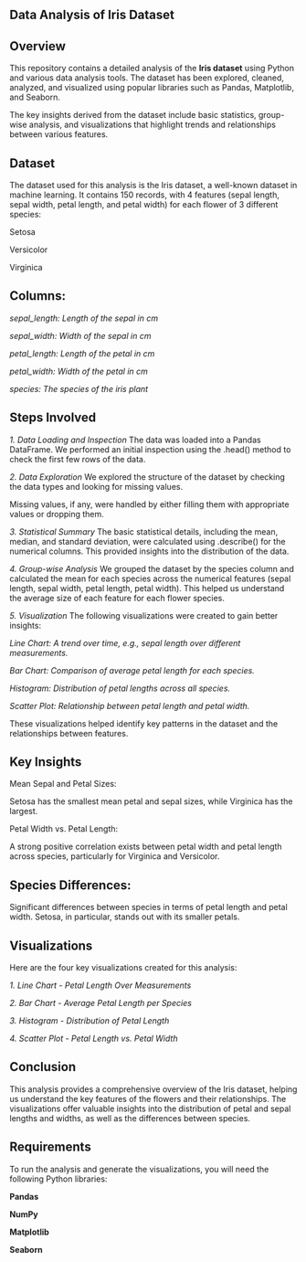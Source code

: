 ## **Data Analysis of Iris Dataset**

## **Overview**

This repository contains a detailed analysis of the **Iris dataset** using Python and various data analysis tools. The dataset has been explored, cleaned, analyzed, and visualized using popular libraries such as Pandas, Matplotlib, and Seaborn.

The key insights derived from the dataset include basic statistics, group-wise analysis, and visualizations that highlight trends and relationships between various features.

## **Dataset**

The dataset used for this analysis is the Iris dataset, a well-known dataset in machine learning. It contains 150 records, with 4 features (sepal length, sepal width, petal length, and petal width) for each flower of 3 different species:

Setosa

Versicolor

Virginica

## Columns:

*sepal_length: Length of the sepal in cm*

*sepal_width: Width of the sepal in cm*

*petal_length: Length of the petal in cm*

*petal_width: Width of the petal in cm*

*species: The species of the iris plant*

## Steps Involved

*1. Data Loading and Inspection*
The data was loaded into a Pandas DataFrame. We performed an initial inspection using the .head() method to check the first few rows of the data.

*2. Data Exploration*
We explored the structure of the dataset by checking the data types and looking for missing values.

Missing values, if any, were handled by either filling them with appropriate values or dropping them.

*3. Statistical Summary*
The basic statistical details, including the mean, median, and standard deviation, were calculated using .describe() for the numerical columns. This provided insights into the distribution of the data.

*4. Group-wise Analysis*
We grouped the dataset by the species column and calculated the mean for each species across the numerical features (sepal length, sepal width, petal length, petal width). This helped us understand the average size of each feature for each flower species.

*5. Visualization*
The following visualizations were created to gain better insights:

*Line Chart: A trend over time, e.g., sepal length over different measurements.*

*Bar Chart: Comparison of average petal length for each species.*

*Histogram: Distribution of petal lengths across all species.*

*Scatter Plot: Relationship between petal length and petal width.*

These visualizations helped identify key patterns in the dataset and the relationships between features.

## Key Insights

Mean Sepal and Petal Sizes:

Setosa has the smallest mean petal and sepal sizes, while Virginica has the largest.

Petal Width vs. Petal Length:

A strong positive correlation exists between petal width and petal length across species, particularly for Virginica and Versicolor.

## Species Differences:

Significant differences between species in terms of petal length and petal width. Setosa, in particular, stands out with its smaller petals.

## Visualizations

Here are the four key visualizations created for this analysis:

*1. Line Chart - Petal Length Over Measurements*

*2. Bar Chart - Average Petal Length per Species*

*3. Histogram - Distribution of Petal Length*

*4. Scatter Plot - Petal Length vs. Petal Width*

## **Conclusion**

This analysis provides a comprehensive overview of the Iris dataset, helping us understand the key features of the flowers and their relationships. The visualizations offer valuable insights into the distribution of petal and sepal lengths and widths, as well as the differences between species.

## **Requirements**

To run the analysis and generate the visualizations, you will need the following Python libraries:

**Pandas**

**NumPy**

**Matplotlib**

**Seaborn**
